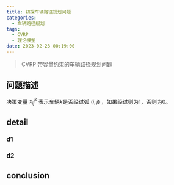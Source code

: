 ```yaml
---
title: 初探车辆路径规划问题
categories:
  - 车辆路径规划
tags:
  - CVRP
  - 理论模型
date: 2023-02-23 00:19:00
---
```

>CVRP 带容量约束的车辆路径规划问题


<!-- more -->

## 问题描述
决策变量 $x_{ij}^{k}$ 表示车辆$k$是否经过弧 $(i,j)$ ，如果经过则为1，否则为0。



## detail
 
### d1

### d2


## conclusion
